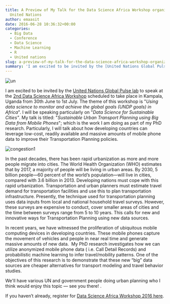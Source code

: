 ```yaml
---
title: A Preview of My Talk for the Data Science Africa Workshop organized by the
  United Nations
author: emaasit
date: 2016-06-28 10:36:32+00:00
categories:
  - Big Data
  - Conference
  - Data Science
  - Machine Learning
  - R
  - United nations
slug: a-preview-of-my-talk-for-the-data-science-africa-workshop-organized-by-the-united-nations
summary: 'I am excited to be invited by the [United Nations Global Pulse lab](http://www.unglobalpulse.org/kampala) to speak at the [2nd Data Science Africa Workshop](http://www.datascienceafrica.org/dsa2016/#workshop) scheduled to take place in Kampala, Uganda from 30th June to 1st July.'
---
```


![un](https://emaasit.files.wordpress.com/2016/06/un.png)

I am excited to be invited by the [United Nations Global Pulse lab](http://www.unglobalpulse.org/kampala) to speak at the [2nd Data Science Africa Workshop](http://www.datascienceafrica.org/dsa2016/#workshop) scheduled to take place in Kampala, Uganda from 30th June to 1st July. The theme of this workshop is "_Using data science to monitor and achieve the global goals (UNDP goals) in Africa_". I will be speaking particularly on "_Data Science for Sustainable Cities"_. My talk is titled: "_Sustainable Urban Transport Planning using Big Data from Mobile Phones_"; which is the work I am doing as part of my PhD research. Particularly, I will talk about how developing countries can leverage low-cost, readily available and massive amounts of mobile phone data to improve their Transportation Planning policies.

<!-- more -->

![congestion1](https://emaasit.files.wordpress.com/2016/06/congestion1.jpg)

In the past decades, there has been rapid urbanization as more and more people migrate into cities. The World Health Organization (WHO) estimates that by 2017, a majority of people will be living in urban areas. By 2030, 5 billion people—60 percent of the world’s population—will live in cities, compared with 3.6 billion in 2013. Developing nations must cope with this rapid urbanization. Transportation and urban planners must estimate travel demand for transportation facilities and use this to plan transportation infrastructure. Presently, the technique used for transportation planning uses data inputs from local and national household travel surveys. However, these surveys are expensive to conduct, cover smaller areas of cities and the time between surveys range from 5 to 10 years. This calls for new and innovative ways for Transportation Planning using new data sources.

In recent years, we have witnessed the proliferation of ubiquitous mobile computing devices in developing countries. These mobile phones capture the movement of vehicles and people in near real time and generate massive amounts of new data.  My PhD research investigates how we can utilize anonymized mobile phone data ( i.e. Call Detail Records) and probabilistic machine learning to infer travel/mobility patterns. One of the objectives of this research is to demonstrate that these new “big” data sources are cheaper alternatives for transport modeling and travel behavior studies.

We'll have various UN and government people doing urban planning who I think would enjoy this topic — see you there! .

If you haven’t already, register for [Data Science Africa Workshop 2016 here](http://goo.gl/forms/Et8ztKOQmo).
